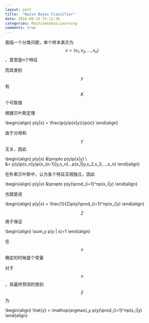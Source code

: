```yaml
---
layout: post
title:  "Naive Bayes Classifier"
date: 2016-06-19 15:11:28 
categories: Machine&nbsp;Learning
comments: true
---
```


面临一个分类问题，单个样本表示为$$x = (x_1,x_2,...,x_n)$$，意思是n个特征

而其类别$$y$$有$$K$$个可取值

根据贝叶斯定理

\begin{align}
p(y|x) = \frac{p(y)p(x|y)}{p(x)}
\end{align}

由于分母和$$y$$无关，因此

\begin{align}
p(y|x) &\propto p(y)p(x|y) \\\
&= p(y)p(x_n|y)p(x_{n-1}|y,x_n)...p(x_1|y,x_2,x_3,...,x_n)
\end{align}

在朴素贝叶斯中，认为各个特征互相独立，因此

\begin{align}
p(y|x) &\propto p(y)\prod_{i=1}^np(x_i|y)
\end{align}

也就是说

\begin{align}
p(y|x) = \frac{1}{Z}p(y)\prod_{i=1}^np(x_i|y)
\end{align}

$$Z$$用于保证

\begin{align}
\sum_y p(y | x)=1
\end{align}

在$$x$$确定的时候是个常量

对于$$x$$，其最终预测的类别$$\hat{y}$$为

\begin{align}
\hat{y} = \mathop{argmax}\_y p(y)\prod\_{i=1}^np(x\_i|y)
\end{align}
